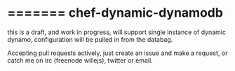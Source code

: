 
=======
chef-dynamic-dynamodb
=====================

this is a draft, and work in progress, will support single instance of dynamic dynamo, configuration will be pulled in from the databag.

Accepting pull requests actively, just create an issue and make a request, or catch me on irc (freenode willejs), twitter or email.
